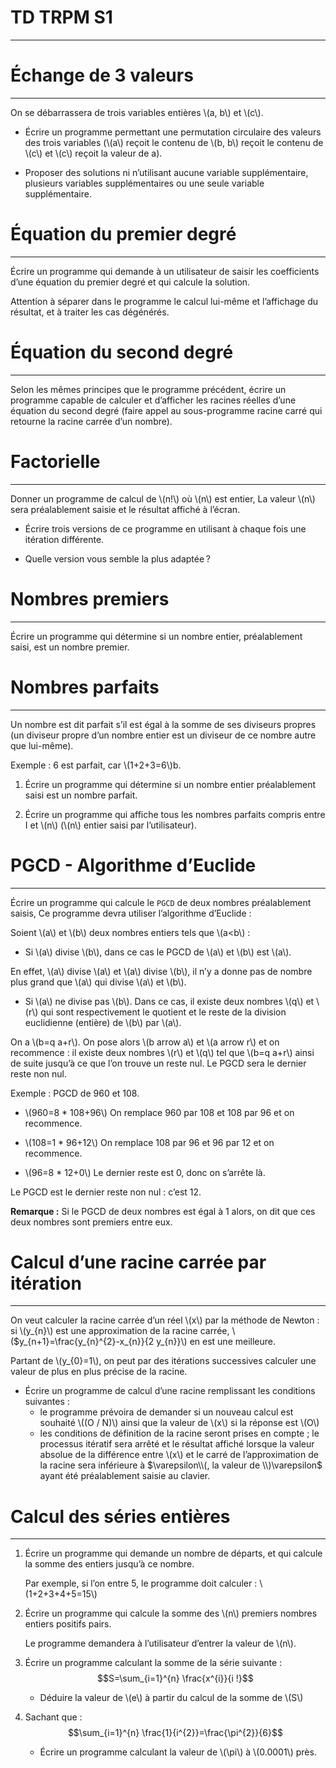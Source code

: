 # TD TRPM S1
---------------

# Échange de 3 valeurs
----------------------

On se débarrassera de trois variables entières \\(a, b\\) et \\(c\\).

- Écrire un programme permettant une permutation circulaire des valeurs des trois variables (\\(a\\) reçoit le contenu de \\(b, b\\) reçoit le contenu de \\(c\\) et \\(c\\) reçoit la valeur de a).

- Proposer des solutions ni n’utilisant aucune variable supplémentaire, plusieurs variables supplémentaires ou une seule variable supplémentaire.


# Équation du premier degré
---------------------------

Écrire un programme qui demande à un utilisateur de saisir les coefficients d’une équation du premier degré et qui calcule la solution.

Attention à séparer dans le programme le calcul lui-même et l’affichage du résultat, et à traiter les cas dégénérés.

# Équation du second degré
---------------------------

Selon les mêmes principes que le programme précédent, écrire un programme capable de calculer et d’afficher les racines réelles d’une équation du second degré (faire appel au sous-programme racine carré qui retourne la racine carrée d’un nombre).


# Factorielle
-------------

Donner un programme de calcul de \\(n!\\) où \\(n\\) est entier, La valeur \\(n\\) sera préalablement saisie et le résultat affiché à l’écran.

- Écrire trois versions de ce programme en utilisant à chaque fois une itération différente.

- Quelle version vous semble la plus adaptée ?


# Nombres premiers
------------------

Écrire un programme qui détermine si un nombre entier, préalablement saisi, est un nombre premier.


# Nombres parfaits
------------------

Un nombre est dit parfait s’il est égal à la somme de ses diviseurs propres (un diviseur propre d’un nombre entier est un diviseur de ce nombre autre que lui-même).


Exemple : 6 est parfait, car \\(1+2+3=6\\)b. 

1. Écrire un programme qui détermine si un nombre entier préalablement saisi est un nombre parfait.

2. Écrire un programme qui affiche tous les nombres parfaits compris entre I et \\(n\\) (\\(n\\) entier saisi par l’utilisateur).

# PGCD - Algorithme d’Euclide
-----------------------------

Écrire un programme qui calcule le `PGCD` de deux nombres préalablement saisis, Ce programme devra utiliser l’algorithme d’Euclide :

Soient \\(a\\) et \\(b\\) deux nombres entiers tels que \\(a<b\\) :

- Si \\(a\\) divise \\(b\\), dans ce cas le PGCD de \\(a\\) et \\(b\\) est \\(a\\).

En effet, \\(a\\) divise \\(a\\) et \\(a\\) divise \\(b\\), il n’y a donne pas de nombre plus grand que \\(a\\) qui divise \\(a\\) et \\(b\\).

- Si \\(a\\) ne divise pas \\(b\\). Dans ce cas, il existe deux nombres \\(q\\) et \\(r\\) qui sont respectivement le quotient et le reste de la division euclidienne (entière) de \\(b\\) par \\(a\\).

On a \\(b=q a+r\\). On pose alors \\(b arrow a\\) et \\(a arrow r\\) et on recommence : il existe deux nombres \\(r\\) et \\(q\\) tel que \\(b=q a+r\\) ainsi de suite jusqu’à ce que l’on trouve un reste nul.
Le PGCD sera le dernier reste non nul.

Exemple : PGCD de 960 et 108.

-  \\(960=8 * 108+96\\)
On remplace 960 par 108 et 108 par 96 et on recommence.

-  \\(108=1 * 96+12\\)
On remplace 108 par 96 et 96 par 12 et on recommence.

-  \\(96=8 * 12+0\\)
Le dernier reste est 0, donc on s’arrête là.

Le PGCD est le dernier reste non nul : c’est 12.

**Remarque :** Si le PGCD de deux nombres est égal à 1 alors, on dit que ces deux nombres sont premiers entre eux.


# Calcul d’une racine carrée par itération
------------------------------------------

On veut calculer la racine carrée d’un réel \\(x\\) par la méthode de Newton : si \\(y_{n}\\) est une approximation de la racine carrée, \\($y_{n+1}=\frac{y_{n}^{2}-x_{n}}{2 y_{n}}\\) en est une meilleure.

Partant de \\(y_{0}=1\\), on peut par des itérations successives calculer une valeur de plus en plus précise de la racine.

- Écrire un programme de calcul d’une racine remplissant les conditions suivantes :
    - le programme prévoira de demander si un nouveau calcul est souhaité \\((O / N)\\) ainsi que la valeur de \\(x\\) si la réponse est \\(O\\)
    - les conditions de définition de la racine seront prises en compte ; le processus itératif sera arrêté et le résultat affiché lorsque la valeur absolue de la différence entre \\(x\\) et le carré de l’approximation de la racine sera inférieure à $\varepsilon\\(, la valeur de \\)\varepsilon$ ayant été préalablement saisie au clavier.


# Calcul des séries entières
----------------------------

1. Écrire un programme qui demande un nombre de départs, et qui calcule la somme des entiers jusqu’à ce nombre.

    Par exemple, si l’on entre 5, le programme doit calculer : \\(1+2+3+4+5=15\\)

2. Écrire un programme qui calcule la somme des \\(n\\) premiers nombres entiers positifs pairs.

    Le programme demandera à l’utilisateur d’entrer la valeur de \\(n\\).

3. Écrire un programme calculant la somme de la série suivante : 
$$S=\sum_{i=1}^{n} \frac{x^{i}}{i !}$$

    - Déduire la valeur de \\(e\\) à partir du calcul de la somme de \\(S\\)

4. Sachant que : 
$$\sum_{i=1}^{n} \frac{1}{i^{2}}=\frac{\pi^{2}}{6}$$

    - Écrire un programme calculant la valeur de \\(\pi\\) à \\(0.0001\\) près.
